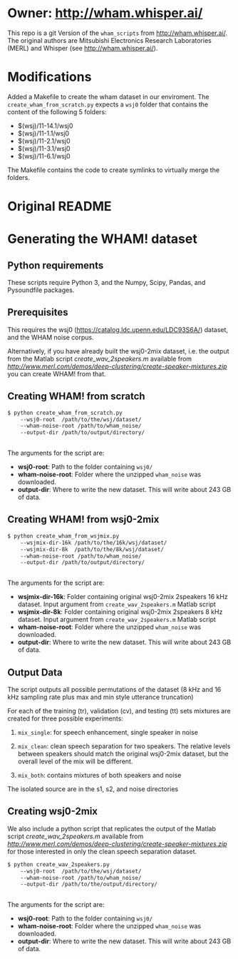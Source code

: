 # Owner: http://wham.whisper.ai/
This repo is a git Version of the `wham_scripts` from http://wham.whisper.ai/.
The original authors are Mitsubishi Electronics Research Laboratories (MERL) and Whisper (see http://wham.whisper.ai/).

# Modifications

Added a Makefile to create the wham dataset in our enviroment.
The `create_wham_from_scratch.py`  expects a `wsj0` folder that contains the content of the following 5 folders:
- $(wsj)/11-14.1/wsj0
- $(wsj)/11-1.1/wsj0
- $(wsj)/11-2.1/wsj0
- $(wsj)/11-3.1/wsj0
- $(wsj)/11-6.1/wsj0

The Makefile contains the code to create symlinks to virtually merge the folders.

# Original README

# Generating the WHAM! dataset

## Python requirements

These scripts require Python 3, and the Numpy, Scipy, Pandas, and Pysoundfile packages.

## Prerequisites

This requires the wsj0 (https://catalog.ldc.upenn.edu/LDC93S6A/) dataset,
and the WHAM noise corpus.

Alternatively, if you have already built the wsj0-2mix dataset, i.e. the output from the Matlab script *create_wav_2speakers.m*
available from 
*http://www.merl.com/demos/deep-clustering/create-speaker-mixtures.zip*
you can create WHAM! from that.

## Creating WHAM! from scratch

```sh
$ python create_wham_from_scratch.py 
    --wsj0-root  /path/to/the/wsj/dataset/
    --wham-noise-root /path/to/wham_noise/ 
    --output-dir /path/to/output/directory/
 
```

The arguments for the script are:
* **wsj0-root**:  Path to the folder containing `wsj0/`
* **wham-noise-root**: Folder where the unzipped `wham_noise` was downloaded.
* **output-dir**: Where to write the new dataset.  This will write about 243 GB of data.

## Creating WHAM! from wsj0-2mix

```sh
$ python create_wham_from_wsjmix.py 
    --wsjmix-dir-16k /path/to/the/16k/wsj/dataset/
    --wsjmix-dir-8k  /path/to/the/8k/wsj/dataset/
    --wham-noise-root /path/to/wham_noise/
    --output-dir /path/to/output/directory/
 
```
The arguments for the script are:

* **wsjmix-dir-16k**: Folder containing original wsj0-2mix 2speakers 16 kHz dataset. Input argument
  from `create_wav_2speakers.m` Matlab script
* **wsjmix-dir-8k**: Folder containing original wsj0-2mix 2speakers 8 kHz dataset. Input argument
  from `create_wav_2speakers.m` Matlab script
* **wham-noise-root**: Folder where the unzipped `wham_noise` was downloaded.
* **output-dir**: Where to write the new dataset.  This will write about 243 GB of data.

## Output Data

The script outputs all possible permutations of the dataset (8 kHz and 16 kHz sampling rate plus max and min style utterance truncation)

For each of the training (tr), validation (cv), and testing (tt) sets mixtures are created for three possible experiments:
1. `mix_single`: for speech enhancement, single speaker in noise

2. `mix_clean`: clean speech separation for two speakers.  The relative levels between speakers
should match the original wsj0-2mix dataset, but the overall level of the mix will be different.

3. `mix_both`: contains mixtures of both speakers and noise

The isolated source are in the s1, s2, and noise directories 

## Creating wsj0-2mix

We also include a python script that replicates the output of the Matlab script *create_wav_2speakers.m*
available from 
*http://www.merl.com/demos/deep-clustering/create-speaker-mixtures.zip* for those interested in only the clean speech separation dataset. 

```sh
$ python create_wav_2speakers.py 
    --wsj0-root  /path/to/the/wsj/dataset/
    --wham-noise-root /path/to/wham_noise/
    --output-dir /path/to/the/output/directory/
 
```
The arguments for the script are:
* **wsj0-root**:  Path to the folder containing `wsj0/`
* **wham-noise-root**: Folder where the unzipped `wham_noise` was downloaded.
* **output-dir**: Where to write the new dataset.  This will write about 243 GB of data.
